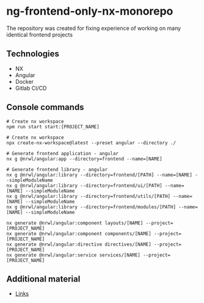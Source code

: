 # ng-frontend-only-nx-monorepo
The repository was created for fixing experience of working on many identical frontend projects

## Technologies
* NX
* Angular
* Docker
* Gitlab CI/CD

## Console commands
```shell
# Create nx workspace
npm run start start:[PROJECT_NAME]

# Create nx workspace
npx create-nx-workspace@latest --preset angular --directory ./

# Generate frontend application - angular
nx g @nrwl/angular:app --directory=frontend --name=[NAME]

# Generate frontend library - angular
nx g @nrwl/angular:library --directory=frontend/[PATH] --name=[NAME] --simpleModuleName
nx g @nrwl/angular:library --directory=frontend/ui/[PATH] --name=[NAME] --simpleModuleName
nx g @nrwl/angular:library --directory=frontend/utils/[PATH] --name=[NAME] --simpleModuleName
nx g @nrwl/angular:library --directory=frontend/modules/[PATH] --name=[NAME] --simpleModuleName

nx generate @nrwl/angular:component layouts/[NAME] --project=[PROJECT_NAME]
nx generate @nrwl/angular:component components/[NAME] --project=[PROJECT_NAME]
nx generate @nrwl/angular:directive directives/[NAME] --project=[PROJECT_NAME]
nx generate @nrwl/angular:service services/[NAME] --project=[PROJECT_NAME]
```

## Additional material
* [Links](./docs/links.md)
